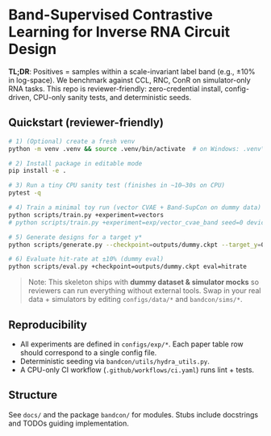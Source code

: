 # Band-Supervised Contrastive Learning for Inverse RNA Circuit Design

**TL;DR**: Positives = samples within a scale-invariant label band (e.g., ±10% in log-space). We benchmark against CCL, RNC, ConR on simulator-only RNA tasks. This repo is reviewer-friendly: zero-credential install, config-driven, CPU-only sanity tests, and deterministic seeds.

## Quickstart (reviewer-friendly)

```bash
# 1) (Optional) create a fresh venv
python -m venv .venv && source .venv/bin/activate  # on Windows: .venv\Scripts\activate

# 2) Install package in editable mode
pip install -e .

# 3) Run a tiny CPU sanity test (finishes in ~10–30s on CPU)
pytest -q

# 4) Train a minimal toy run (vector CVAE + Band-SupCon on dummy data)
python scripts/train.py +experiment=vectors
# python scripts/train.py +experiment=exp/vector_cvae_band seed=0 device=cpu

# 5) Generate designs for a target y*
python scripts/generate.py --checkpoint=outputs/dummy.ckpt --target_y=0.75 --n=8

# 6) Evaluate hit-rate at ±10% (dummy eval)
python scripts/eval.py +checkpoint=outputs/dummy.ckpt eval=hitrate
```

> Note: This skeleton ships with **dummy dataset & simulator mocks** so reviewers can run everything without external tools. Swap in your real data + simulators by editing `configs/data/*` and `bandcon/sims/*`.

## Reproducibility
- All experiments are defined in `configs/exp/*`. Each paper table row should correspond to a single config file.
- Deterministic seeding via `bandcon/utils/hydra_utils.py`.
- A CPU-only CI workflow (`.github/workflows/ci.yaml`) runs lint + tests.

## Structure
See `docs/` and the package `bandcon/` for modules. Stubs include docstrings and TODOs guiding implementation.
